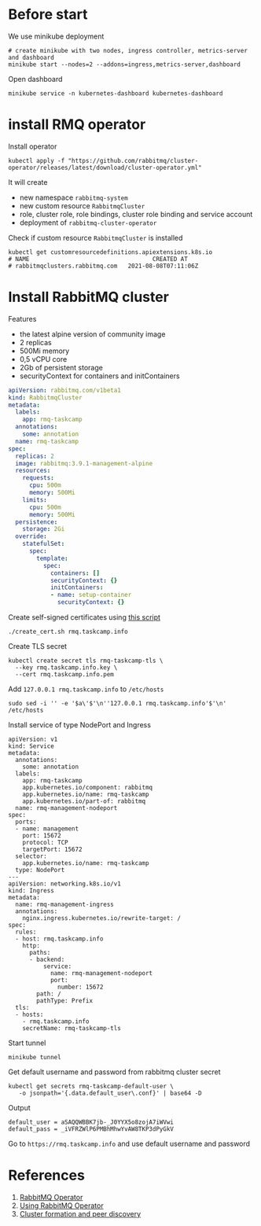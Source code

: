 # Before start

We use minikube deployment
```shell
# create minikube with two nodes, ingress controller, metrics-server and dashboard
minikube start --nodes=2 --addons=ingress,metrics-server,dashboard
```
Open dashboard
```shell
minikube service -n kubernetes-dashboard kubernetes-dashboard
```

# install RMQ operator

Install operator
```shell
kubectl apply -f "https://github.com/rabbitmq/cluster-operator/releases/latest/download/cluster-operator.yml"
```
It will create 
* new namespace `rabbitmq-system`
* new custom resource `RabbitmqCluster`
* role, cluster role, role bindings, cluster role binding and service account
* deployment of `rabbitmq-cluster-operator`

Check if custom resource `RabbitmqCluster` is installed
```shell
kubectl get customresourcedefinitions.apiextensions.k8s.io
# NAME                                   CREATED AT
# rabbitmqclusters.rabbitmq.com   2021-08-08T07:11:06Z
```

# Install RabbitMQ cluster

Features
* the latest alpine version of community image
* 2 replicas
* 500Mi memory
* 0,5 vCPU core
* 2Gb of persistent storage
* securityContext for containers and initContainers
```yaml
apiVersion: rabbitmq.com/v1beta1
kind: RabbitmqCluster
metadata:
  labels:
    app: rmq-taskcamp
  annotations:
    some: annotation
  name: rmq-taskcamp
spec:
  replicas: 2
  image: rabbitmq:3.9.1-management-alpine
  resources:
    requests:
      cpu: 500m
      memory: 500Mi
    limits:
      cpu: 500m
      memory: 500Mi
  persistence:
    storage: 2Gi
  override:
    statefulSet:
      spec:
        template:
          spec:
            containers: []
            securityContext: {}
            initContainers:
            - name: setup-container
              securityContext: {}
```


Create self-signed certificates using [this script](https://github.com/iliadmitriev/openssl-scripts#usage)
```shell
./create_cert.sh rmq.taskcamp.info
```

Create TLS secret
```shell
kubectl create secret tls rmq-taskcamp-tls \
  --key rmq.taskcamp.info.key \
  --cert rmq.taskcamp.info.pem
```

Add `127.0.0.1 rmq.taskcamp.info` to `/etc/hosts`
```shell
sudo sed -i '' -e '$a\'$'\n''127.0.0.1 rmq.taskcamp.info'$'\n'  /etc/hosts
```

Install service of type NodePort and Ingress 
```shell
apiVersion: v1
kind: Service
metadata:
  annotations:
    some: annotation
  labels:
    app: rmq-taskcamp
    app.kubernetes.io/component: rabbitmq
    app.kubernetes.io/name: rmq-taskcamp
    app.kubernetes.io/part-of: rabbitmq
  name: rmq-management-nodeport
spec:
  ports:
  - name: management
    port: 15672
    protocol: TCP
    targetPort: 15672
  selector:
    app.kubernetes.io/name: rmq-taskcamp
  type: NodePort
---
apiVersion: networking.k8s.io/v1
kind: Ingress
metadata:
  name: rmq-management-ingress
  annotations:
    nginx.ingress.kubernetes.io/rewrite-target: /
spec:
  rules:
  - host: rmq.taskcamp.info
    http:
      paths:
      - backend:
          service:
            name: rmq-management-nodeport
            port:
              number: 15672
        path: /
        pathType: Prefix
  tls:
  - hosts:
    - rmq.taskcamp.info
    secretName: rmq-taskcamp-tls
```
Start tunnel
```shell
minikube tunnel
```

Get default username and password from rabbitmq cluster secret
```shell
kubectl get secrets rmq-taskcamp-default-user \
   -o jsonpath='{.data.default_user\.conf}' | base64 -D
```
Output
```
default_user = aSAQQWBBK7jb-_J0YYX5o8zojA7iWVwi
default_pass = _iVFRZWlP6PMBhMhwYvAW8TKP3dPyGkV
```

Go to `https://rmq.taskcamp.info`
and use default username and password

# References
1. [RabbitMQ Operator](https://www.rabbitmq.com/kubernetes/operator/quickstart-operator.html)
2. [Using RabbitMQ Operator](https://www.rabbitmq.com/kubernetes/operator/using-operator.html)
3. [Cluster formation and peer discovery](https://www.rabbitmq.com/cluster-formation.html#peer-discovery-aws)